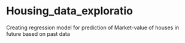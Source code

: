 # Housing_data_exploratio
Creating regression model for prediction of Market-value of houses in future based on past data

